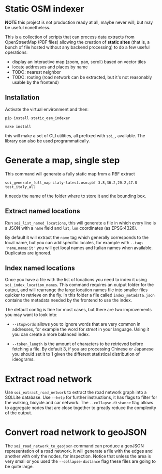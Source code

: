 # Static OSM indexer

__NOTE__ this project is not production ready at all, maybe never will, but may be useful nonetheless.

This is a collection of scripts that can process data extracts from OpenStreetMap (PBF files) allowing the creation of __static sites__ (that is, a bunch of file hosted without any backend processing) to do a few useful operations:

* display an interactive map (zoom, pan, scroll) based on vector tiles
* locate addresses and places by name
* TODO: nearest neighbor
* TODO: routing (road network can be extracted, but it's not reasonably usable by the frontend)

## Installation

Activate the virtual environment and then:

~~```pip install static_osm_indexer```~~

```
make install
```

this will make a set of CLI utilities, all prefixed with `soi_`, available. The library can also be used programmatically.

# Generate a map, single step

This command will generate a fully static map from a PBF extract

```soi_generate_full_map italy-latest.osm.pbf 3.8,36.2,20.2,47.8 test_italy_all```

it needs the name of the folder where to store it and the bounding box.

## Extract named locations

Run `soi_list_named_locations`, this will generate a file in which every line is a JSON with a `name` field and `lat`, `lon` coordinates (as EPSG:4326).

By default it will extract the `name` tag which generally corresponds to the local name, but you can add specific locales, for example with `--tags 'name,name:it'` you will get local names and Italian names when available. Duplicates are ignored.

## Index named locations

Once you have a file with the list of locations you need to index it using `soi_index_location_names`. This command requires an output folder for the output, and will rearrange the large location names file into smaller files quicker to retrieve on the fly. In this folder a file called `index_metadata.json` contains the metadata needed by the frontend to use the index.

The default config is fine for most cases, but there are two improvements you may want to look into:

* `--stopwords` allows you to ignore words that are very common in addresses, for example the word for *street* in your language. Using it you can create a more balanced index.

* `--token_length` is the amount of characters to be retrieved before fetching a file. By default 3, if you are processing Chinese or Japanese you should set it to 1 given the different statistical distribution of ideograms.

# Extract road network

Use `soi_extract_road_network` to extract the road network graph into a SQLLite database. Use `--help` for further instructions, it has flags to filter for the walking, bicycle and car network. The `--collapse-distance` flag allows to aggregate nodes that are close together to greatly reduce the complexity of the output.

# Convert road network to geoJSON

The `soi_road_network_to_geojson` command can produce a geoJSON representation of a road network. It will generate a file with the edges and another with only the nodes, for inspection. Notice that unless the area is very small or you used the `--collapse-distance` flag these files are going to be quite large.
